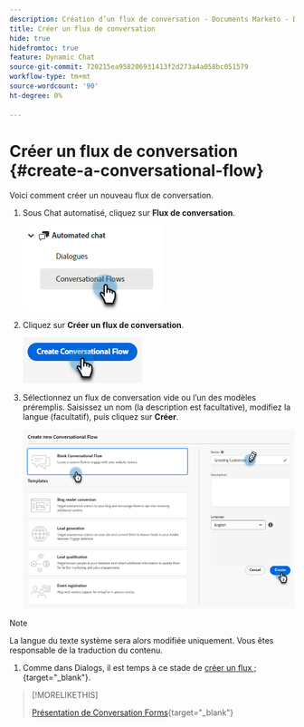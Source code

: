 ```yaml
---
description: Création d’un flux de conversation - Documents Marketo - Documentation du produit
title: Créer un flux de conversation
hide: true
hidefromtoc: true
feature: Dynamic Chat
source-git-commit: 720215ea958206931413f2d273a4a058bc051579
workflow-type: tm+mt
source-wordcount: '90'
ht-degree: 0%

---
```


# Créer un flux de conversation {#create-a-conversational-flow}

Voici comment créer un nouveau flux de conversation.

1. Sous Chat automatisé, cliquez sur **Flux de conversation**.

   ![](assets/create-a-conversational-flow-1.png)

1. Cliquez sur **Créer un flux de conversation**.

   ![](assets/create-a-conversational-flow-2.png)

1. Sélectionnez un flux de conversation vide ou l’un des modèles préremplis. Saisissez un nom (la description est facultative), modifiez la langue (facultatif), puis cliquez sur **Créer**.

   ![](assets/create-a-conversational-flow-3.png)

>[!NOTE]
>
>La langue du texte système sera alors modifiée uniquement. Vous êtes responsable de la traduction du contenu.

1. Comme dans Dialogs, il est temps à ce stade de [créer un flux ;](/help/marketo/product-docs/demand-generation/dynamic-chat/dialogues/stream-designer.md#create-a-stream){target="_blank"}.

>[!MORELIKETHIS]
>
>[Présentation de Conversation Forms](/help/marketo/product-docs/demand-generation/dynamic-chat-two/automated-chat/conversational-flows-overview.md){target="_blank"}
